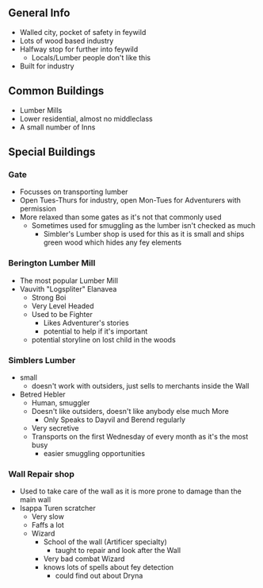 ## General Info
* Walled city, pocket of safety in feywild
* Lots of wood based industry
* Halfway stop for further into feywild
  * Locals/Lumber people don't like this
* Built for industry

## Common Buildings
* Lumber Mills
* Lower residential, almost no middleclass
* A small number of Inns

## Special Buildings
### Gate
* Focusses on transporting lumber
* Open Tues-Thurs for industry, open Mon-Tues for Adventurers with permission
* More relaxed than some gates as it's not that commonly used
  * Sometimes used for smuggling as the lumber isn't checked as much
    * Simbler's Lumber shop is used for this as it is small and ships green wood which hides any fey elements

### Berington Lumber Mill
* The most popular Lumber Mill
* Vauvith "Logspliter" Elanavea
  * Strong Boi
  * Very Level Headed
  * Used to be Fighter
    * Likes Adventurer's stories
    * potential to help if it's important
  * potential storyline on lost child in the woods

### Simblers Lumber
* small
  * doesn't work with outsiders, just sells to merchants inside the Wall
* Betred Hebler
  * Human, smuggler
  * Doesn't like outsiders, doesn't like anybody else much More
    * Only Speaks to Dayvil and Berend regularly
  * Very secretive
  * Transports on the first Wednesday of every month as it's the most busy
    * easier smuggling opportunities


### Wall Repair shop
* Used to take care of the wall as it is more prone to damage than the main wall
* Isappa Turen scratcher
  * Very slow
  * Faffs a lot
  * Wizard
    * School of the wall (Artificer specialty)
      * taught to repair and look after the Wall
    * Very bad combat Wizard
    * knows lots of spells about fey detection
      * could find out about Dryna
